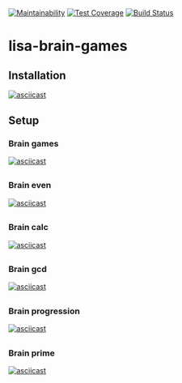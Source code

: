 ##

[![Maintainability](https://api.codeclimate.com/v1/badges/a99a88d28ad37a79dbf6/maintainability)](https://codeclimate.com/github/codeclimate/codeclimate/maintainability)
[![Test Coverage](https://api.codeclimate.com/v1/badges/a99a88d28ad37a79dbf6/test_coverage)](https://codeclimate.com/github/codeclimate/codeclimate/test_coverage)
[![Build Status](https://travis-ci.org/VaselisaS/backend-project-lvl1.svg?branch=master)](https://travis-ci.org/VaselisaS/backend-project-lvl1)

##

# lisa-brain-games

## Installation

[![asciicast](https://asciinema.org/a/i9iAPLN2CdwCbtPBaua0rHdjh.svg)](https://asciinema.org/a/i9iAPLN2CdwCbtPBaua0rHdjh)

## Setup

### Brain games

[![asciicast](https://asciinema.org/a/xyvaFJdPp41L5CjO7cwB1JdNT.svg)](https://asciinema.org/a/xyvaFJdPp41L5CjO7cwB1JdNT)

##

### Brain even

[![asciicast](https://asciinema.org/a/VkAdVDW1YL6HzGAInTRkvcny0.svg)](https://asciinema.org/a/VkAdVDW1YL6HzGAInTRkvcny0)

##

### Brain calc

[![asciicast](https://asciinema.org/a/TA8im7mFxhjBdiNKSGB8PkMhx.svg)](https://asciinema.org/a/TA8im7mFxhjBdiNKSGB8PkMhx)

##

### Brain gcd

[![asciicast](https://asciinema.org/a/4mEyfgZkCtfaj3V8KlA0VVUGk.svg)](https://asciinema.org/a/4mEyfgZkCtfaj3V8KlA0VVUGk)

##

### Brain progression

[![asciicast](https://asciinema.org/a/SdGSvoyDiR8Xo5jVfJZDK9Yvh.svg)](https://asciinema.org/a/SdGSvoyDiR8Xo5jVfJZDK9Yvh)

##

### Brain prime

[![asciicast](https://asciinema.org/a/E3hEkxRq5Vdm5V8Y68WHKxbte.svg)](https://asciinema.org/a/E3hEkxRq5Vdm5V8Y68WHKxbte)
